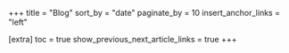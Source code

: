 +++
title = "Blog"
sort_by = "date"
paginate_by = 10
insert_anchor_links = "left"

[extra]
toc = true
show_previous_next_article_links = true
+++
